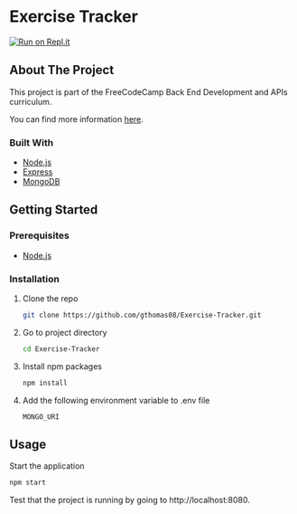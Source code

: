 # Exercise Tracker

[![Run on Repl.it](https://repl.it/badge/github/gthomas10/Exercise-Tracker)](https://repl.it/github/gthomas10/Exercise-Tracker)

## About The Project

This project is part of the FreeCodeCamp Back End Development and APIs curriculum.

You can find more information [here](https://www.freecodecamp.org/learn/back-end-development-and-apis/back-end-development-and-apis-projects/exercise-tracker).


### Built With

* [Node.js](https://nodejs.org)
* [Express](https://expressjs.com)
* [MongoDB](https://www.mongodb.com)

## Getting Started

### Prerequisites

* [Node.js](https://nodejs.org/)

### Installation

1. Clone the repo
   ```bash
   git clone https://github.com/gthomas08/Exercise-Tracker.git
   ```
2. Go to project directory
   ```bash
   cd Exercise-Tracker
   ```
3. Install npm packages
   ```bash
   npm install
   ```
4. Add the following environment variable to .env file

   `MONGO_URI`

## Usage

Start the application
   ```bash
   npm start
   ```

Test that the project is running by going to http://localhost:8080.
